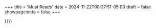 +++
title = 'Must Reads'
date = 2024-11-22T08:37:51-05:00
draft = false
showpagemeta = false
+++

{{<book-cards>}}
